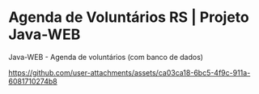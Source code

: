 # Agenda de Voluntários RS | Projeto Java-WEB 
Java-WEB - Agenda de voluntários (com banco de dados)


https://github.com/user-attachments/assets/ca03ca18-6bc5-4f9c-911a-6081710274b8

